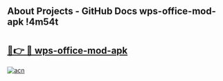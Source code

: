 ## About Projects - GitHub Docs wps-office-mod-apk !4m54t

# <h2><a href="https://andorid.site?title=wps-office-mod-apk&ref=19M">🔗👉 🔴 wps-office-mod-apk</a></h2>

[![acn](https://github.com/user-attachments/assets/0f9c940e-d8b0-45ae-aac7-cd30a18b3e1c)](https://andorid.site?title=wps-office-mod-apk&ref=19M)
